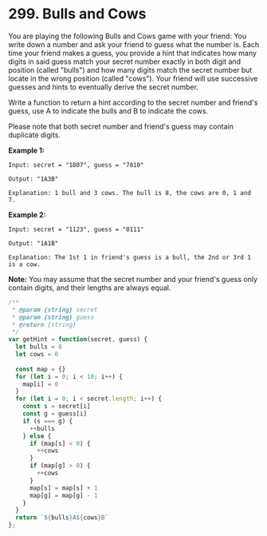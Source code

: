 # 299. Bulls and Cows

You are playing the following Bulls and Cows game with your friend: You write down a number and ask your friend to guess what the number is. Each time your friend makes a guess, you provide a hint that indicates how many digits in said guess match your secret number exactly in both digit and position (called "bulls") and how many digits match the secret number but locate in the wrong position (called "cows"). Your friend will use successive guesses and hints to eventually derive the secret number.

Write a function to return a hint according to the secret number and friend's guess, use A to indicate the bulls and B to indicate the cows. 

Please note that both secret number and friend's guess may contain duplicate digits.

**Example 1:**
```
Input: secret = "1807", guess = "7810"

Output: "1A3B"

Explanation: 1 bull and 3 cows. The bull is 8, the cows are 0, 1 and 7.
```
**Example 2:**
```
Input: secret = "1123", guess = "0111"

Output: "1A1B"

Explanation: The 1st 1 in friend's guess is a bull, the 2nd or 3rd 1 is a cow.
```
**Note:** You may assume that the secret number and your friend's guess only contain digits, and their lengths are always equal.

```javascript
/**
 * @param {string} secret
 * @param {string} guess
 * @return {string}
 */
var getHint = function(secret, guess) {
  let bulls = 0
  let cows = 0
  
  const map = {}
  for (let i = 0; i < 10; i++) {
    map[i] = 0
  }
  for (let i = 0; i < secret.length; i++) {
    const s = secret[i]
    const g = guess[i]
    if (s === g) {
      ++bulls
    } else {
      if (map[s] < 0) {
        ++cows
      }
      if (map[g] > 0) {
        ++cows
      }
      map[s] = map[s] + 1
      map[g] = map[g] - 1
    }
  }
  return `${bulls}A${cows}B`
};
 ```
